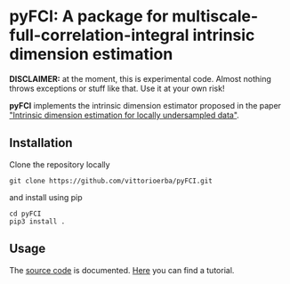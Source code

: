 # pyFCI: A package for multiscale-full-correlation-integral intrinsic dimension estimation

**DISCLAIMER:** at the moment, this is experimental code. Almost nothing throws exceptions or stuff like that. Use it at your own risk!

**pyFCI** implements the intrinsic dimension estimator proposed in the paper ["Intrinsic dimension estimation for locally undersampled data"](https://www.nature.com/articles/s41598-019-53549-9).

## Installation

Clone the repository locally

    git clone https://github.com/vittorioerba/pyFCI.git

and install using pip

    cd pyFCI
    pip3 install .

## Usage

The [source code](pyFCI/__init__.py) is documented.
[Here](./examples/Tutorial.ipynb) you can find a tutorial.





